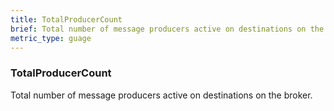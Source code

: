 ```yaml
---
title: TotalProducerCount
brief: Total number of message producers active on destinations on the broker
metric_type: guage
---
```

### TotalProducerCount

Total number of message producers active on destinations on the broker.

